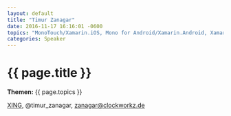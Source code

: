 ```yaml
---
layout: default
title: "Timur Zanagar"
date: 2016-11-17 16:16:01 -0600
topics: "MonoTouch/Xamarin.iOS, Mono for Android/Xamarin.Android, Xamarin.Mac, ASP.NET MVC"
categories: Speaker
---
```


# {{ page.title }}

**Themen:** {{ page.topics }}

[XING](https://www.xing.com/profile/Timur_Zanagar), @timur_zanagar, zanagar@clockworkz.de

